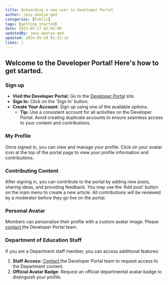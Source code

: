 ```yaml
---
title: Onboarding a new user in Developer Portal
author: jeny-amatya-qed
categories: [Public]
tags: [getting started]
date: 2023-05-17 02:05:00 
updatedBy: jeny-amatya-qed
updated: 2024-05-29 01:52:14 
likes: 1
---
```


## Welcome to the Developer Portal! Here's how to get started.


### Sign up 

* **Visit the Developer Portal:** Go to the [Developer Portal](https://developer.qed.qld.gov.au/) site.
*  **Sign In:** Click on the 'Sign In' button.
* **Create Your Account:** Sign up using one of the available options.
    * **Tip:** Use a consistent account for all activities on the Developer Portal. Avoid creating duplicate accounts to ensure seamless access to your content and contributions.


### My Profile

Once signed in, you can view and manage your profile. Click on your avatar icon at the top of the portal page to view your profile information and contributions.


### Contributing Content
After signing in, you can contribute to the portal by adding new posts, sharing ideas, and providing feedback. You may use the ‘Add post’ button on the main menu to create a new article. All contributions will be reviewed by a moderator before they go live on the portal.

### Personal Avatar
Members can personalise their profile with a custom avatar image. Please [contact ](mailto:developerportal@qed.qld.gov.au)the Developer Portal team.

### Department of Education Staff
If you are a Department staff member, you can access additional features:
1. **Staff Access:** [Contact ](mailto:developerportal@qed.qld.gov.au)the Developer Portal team to request access to the Department content.
2. **Official Avatar Badge**: Request an official departmental avatar badge to distinguish your profile.
